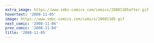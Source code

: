 ```yaml
---
extra_image: https://www.smbc-comics.com/comics/20081105after.gif
hovertext: '2008-11-05'
image: https://www.smbc-comics.com/comics/20081105.gif
next_comic: '2008-11-06'
prev_comic: '2008-11-04'
title: '2008-11-05'
---
```


